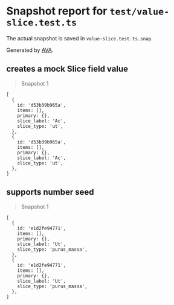 # Snapshot report for `test/value-slice.test.ts`

The actual snapshot is saved in `value-slice.test.ts.snap`.

Generated by [AVA](https://avajs.dev).

## creates a mock Slice field value

> Snapshot 1

    [
      {
        id: 'd53b39b965a',
        items: [],
        primary: {},
        slice_label: 'Ac',
        slice_type: 'ut',
      },
      {
        id: 'd53b39b965a',
        items: [],
        primary: {},
        slice_label: 'Ac',
        slice_type: 'ut',
      },
    ]

## supports number seed

> Snapshot 1

    [
      {
        id: 'e1d2fe94771',
        items: [],
        primary: {},
        slice_label: 'Ut',
        slice_type: 'purus_massa',
      },
      {
        id: 'e1d2fe94771',
        items: [],
        primary: {},
        slice_label: 'Ut',
        slice_type: 'purus_massa',
      },
    ]
